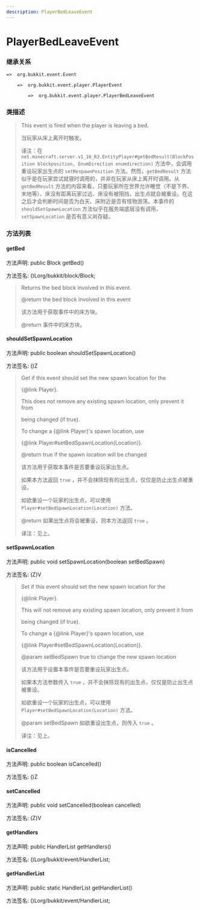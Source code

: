 ```yaml
---
description: PlayerBedLeaveEvent
---
```


# PlayerBedLeaveEvent

### 继承关系

    =>  org.bukkit.event.Event

        =>  org.bukkit.event.player.PlayerEvent

            =>  org.bukkit.event.player.PlayerBedLeaveEvent

### 类描述

> This event is fired when the player is leaving a bed.
> 
> <p>
> 
> 当玩家从床上离开时触发。
> 
> <p>
> 
> 译注：在 `net.minecraft.server.v1_16_R3.EntityPlayer#getBedResult(BlockPosition blockposition, EnumDirection enumdirection)` 方法中，会调用重设玩家出生点的 `setRespawnPosition` 方法。然而，`getBedResult` 方法似乎是在玩家尝试就寝时调用的，并非在玩家从床上离开时调用。从 `getBedResult` 方法的内容来看，只要玩家所在世界允许睡觉（不是下界、末地等）、床没有距离玩家过远、床没有被阻挡，出生点就会被重设。在这之后才会判断时间是否为白天、床附近是否有怪物游荡。本事件的 `shouldSetSpawnLocation` 方法似乎在服务端底层没有调用，`setSpawnLocation` 是否有意义尚存疑。

### 方法列表

#### getBed

方法声明: public Block getBed()

方法签名: ()Lorg/bukkit/block/Block;

> Returns the bed block involved in this event.
> 
> @return the bed block involved in this event
> 
> <p>
> 
> 该方法用于获取事件中的床方块。
> 
> @return 事件中的床方块。

#### shouldSetSpawnLocation

方法声明: public boolean shouldSetSpawnLocation()

方法签名: ()Z

> Get if this event should set the new spawn location for the
> 
> {@link Player}.
> 
> This does not remove any existing spawn location, only prevent it from
> 
> being changed (if true).
> 
> To change a {@link Player}'s spawn location, use
> 
> {@link Player#setBedSpawnLocation(Location)}.
> 
> @return true if the spawn location will be changed
> 
> <p>
> 
> 该方法用于获取本事件是否要重设玩家出生点。
> 
> 如果本方法返回 `true` ，并不会抹除现有的出生点，仅仅是防止出生点被重设。
> 
> 如欲重设一个玩家的出生点，可以使用 `Player#setBedSpawnLocation(Location)` 方法。
> 
> @return 如果出生点将会被重设，则本方法返回 `true` 。
> 
> <p>
> 
> 译注：见上。

#### setSpawnLocation

方法声明: public void setSpawnLocation(boolean setBedSpawn)

方法签名: (Z)V

> Set if this event should set the new spawn location for the
> 
> {@link Player}.
> 
> This will not remove any existing spawn location, only prevent it from
> 
> being changed (if true).
> 
> To change a {@link Player}'s spawn location, use
> 
> {@link Player#setBedSpawnLocation(Location)}.
> 
> @param setBedSpawn true to change the new spawn location
> 
> <p>
> 
> 该方法用于设置本事件是否要重设玩家出生点。
> 
> 如果本方法参数传入 `true` ，并不会抹除现有的出生点，仅仅是防止出生点被重设。
> 
> 如欲重设一个玩家的出生点，可以使用 `Player#setBedSpawnLocation(Location)` 方法。
> 
> @param setBedSpawn 如欲重设出生点，则传入 `true` 。
> 
> <p>
> 
> 译注：见上。

#### isCancelled

方法声明: public boolean isCancelled()

方法签名: ()Z

#### setCancelled

方法声明: public void setCancelled(boolean cancelled)

方法签名: (Z)V

#### getHandlers

方法声明: public HandlerList getHandlers()

方法签名: ()Lorg/bukkit/event/HandlerList;

#### getHandlerList

方法声明: public static HandlerList getHandlerList()

方法签名: ()Lorg/bukkit/event/HandlerList;
